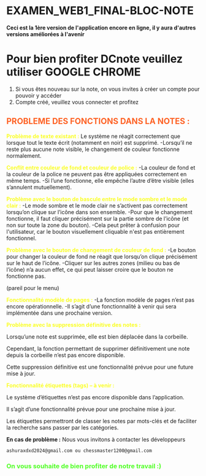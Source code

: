 # EXAMEN_WEB1_FINAL-BLOC-NOTE

**Ceci est la 1ère version de l'application encore en ligne, il y aura d'autres versions améliorées à l'avenir**
# Pour bien profiter DCnote veuillez utiliser GOOGLE CHROME 


1. Si vous êtes nouveau sur la note, on vous invites à créer un compte pour pouvoir y accéder
2. Compte créé, veuillez vous connecter et profitez

## <span style="color: rgb(254, 99, 38);">PROBLEME DES FONCTIONS DANS LA NOTES :</span>

**<span style="color:rgb(250, 254, 38);">Problème de texte existant :</span>**
Le système ne réagit correctement que lorsque tout le texte écrit (notamment en noir) est supprimé.
-Lorsqu’il ne reste plus aucune note visible, le changement de couleur fonctionne normalement.

**<span style="color: rgb(250, 254, 38);">Conflit entre couleur de fond et couleur de police :</span>**
-La couleur de fond et la couleur de la police ne peuvent pas être appliquées correctement en même temps.
-Si l’une fonctionne, elle empêche l’autre d’être visible (elles s’annulent mutuellement).

**<span style="color: rgb(250, 254, 38);">Problème avec le bouton de bascule entre le mode sombre et le mode clair :</span>**
-Le mode sombre et le mode clair ne s’activent pas correctement lorsqu’on clique sur l’icône dans son ensemble.
-Pour que le changement fonctionne, il faut cliquer précisément sur la partie sombre de l’icône (et non sur toute la zone du bouton).
-Cela peut prêter à confusion pour l'utilisateur, car le bouton visuellement cliquable n'est pas entièrement fonctionnel.

**<span style="color: rgb(250, 254, 38);">Problème avec le bouton de changement de couleur de fond :</span>**
-Le bouton pour changer la couleur de fond ne réagit que lorsqu’on clique précisément sur le haut de l’icône.
-Cliquer sur les autres zones (milieu ou bas de l’icône) n’a aucun effet, ce qui peut laisser croire que le bouton ne fonctionne pas.

(pareil pour le menu)

**<span style="color: rgb(250, 254, 38);">Fonctionnalité modèle de pages :</span>**
-La fonction modèle de pages n’est pas encore opérationnelle.
-Il s’agit d’une fonctionnalité à venir qui sera implémentée dans une prochaine version.

**<span style="color: rgb(250, 254, 38);">Problème avec la suppression définitive des notes :</span>**

Lorsqu’une note est supprimée, elle est bien déplacée dans la corbeille.

Cependant, la fonction permettant de supprimer définitivement une note depuis la corbeille n’est pas encore disponible.

Cette suppression définitive est une fonctionnalité prévue pour une future mise à jour.

**<span style="color: rgb(250, 254, 38);">Fonctionnalité étiquettes (tags) – à venir :</span>**

Le système d’étiquettes n’est pas encore disponible dans l’application.

Il s’agit d’une fonctionnalité prévue pour une prochaine mise à jour.

Les étiquettes permettront de classer les notes par mots-clés et de faciliter la recherche sans passer par les catégories.



**En cas de problème :**
Nous vous invitons à contacter les développeurs
```bash
ashuraxdxd2024@gmail.com ou chessmaster1200@gmail.com
```

### <span style="color: rgb(81, 254, 38);">On vous souhaite de bien profiter de notre travail :)</span> 
